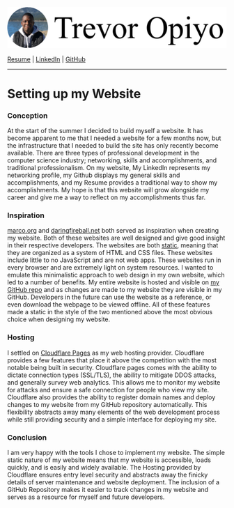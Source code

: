 <img src="header.png" width="600" href="index.html"/>

[Resume][1] | [LinkedIn][2] | [GitHub][3]

---

# Setting up my Website

### Conception
At the start of the summer I decided to build myself a website. It has become apparent to me that I needed a website for a few months now, but the infrastructure that I needed to build the site has only recently become available. There are three types of professional development in the computer science industry; networking, skills and accomplishments, and traditional professionalism. On my website, My LinkedIn represents my networking profile, my Github displays my general skills and accomplishments, and my Resume provides a traditional way to show my accomplishments. My hope is that this website will grow alongside my career and give me a way to reflect on my accomplishments thus far.

### Inspiration
[marco.org][4] and [daringfireball.net][5] both served as inspiration when creating my website. Both of these websites are well designed and give good insight in their respective developers. The websites are both [static][6], meaning that they are organized as a system of HTML and CSS files. These websites include little to no JavaScript and are not web apps. These websites run in every browser and are extremely light on system resources. I wanted to emulate this minimalistic approach to web design in my own website, which led to a number of benefits. My entire website is hosted and visible on [my GitHub repo][7] and as changes are made to my website they are visible in my GitHub. Developers in the future can use the website as a reference, or even download the webpage to be viewed offline. All of these features made a static in the style of the two mentioned above the most obvious choice when designing my website.

### Hosting
I settled on [Cloudflare Pages][8] as my web hosting provider. Cloudflare provides a few features that place it above the competition with the most notable being built in security. Cloudflare pages comes with the ability to dictate connection types (SSL/TLS), the ability to mitigate DDOS attacks, and generally survey web analytics. This allows me to monitor my website for attacks and ensure a safe connection for people who view my site. Cloudflare also provides the ability to register domain names and deploy changes to my website from my GitHub repository automatically. This flexibility abstracts away many elements of the web development process while still providing security and a simple interface for deploying my site.

### Conclusion
I am very happy with the tools I chose to implement my website. The simple static nature of my website means that my website is accessible, loads quickly, and is easily and widely available. The Hosting provided by Cloudflare ensures entry level security and abstracts away the finicky details of server maintenance and website deployment. The inclusion of a GitHub Repository makes it easier to track changes in my website and serves as a resource for myself and future developers.

[1]: /resume.pdf
[2]: https://www.linkedin.com/in/trevoropiyo/
[3]: https://github.com/Trevor-Opiyo
[4]: https://marco.org "Marco Arment's Website"
[5]: https://daringfireball.net "Dave Gruber's Website"
[6]: https://en.wikipedia.org/wiki/Static_web_page "Static webpage Wikipedia Article"
[7]: https://github.com/Trevor-Opiyo/Trevor-Opiyo.github.io "Trevor Opiyo's Website Repository on GitHub"
[8]: https://pages.cloudflare.com "Cloudflare Pages Website"